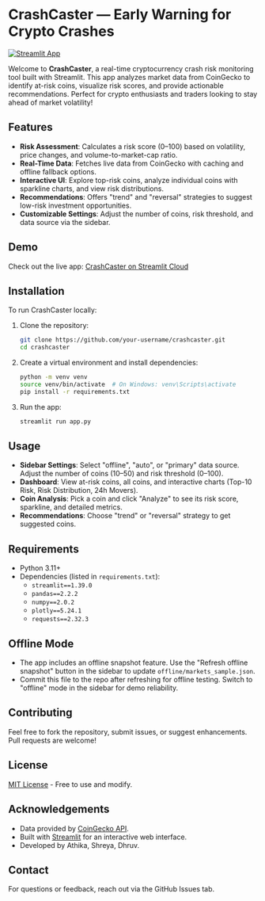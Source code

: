 # CrashCaster — Early Warning for Crypto Crashes

[![Streamlit App](https://img.shields.io/badge/Streamlit-App-blue)](https://crashcaster.streamlit.app/)

Welcome to **CrashCaster**, a real-time cryptocurrency crash risk monitoring tool built with Streamlit. This app analyzes market data from CoinGecko to identify at-risk coins, visualize risk scores, and provide actionable recommendations. Perfect for crypto enthusiasts and traders looking to stay ahead of market volatility!

## Features
- **Risk Assessment**: Calculates a risk score (0–100) based on volatility, price changes, and volume-to-market-cap ratio.
- **Real-Time Data**: Fetches live data from CoinGecko with caching and offline fallback options.
- **Interactive UI**: Explore top-risk coins, analyze individual coins with sparkline charts, and view risk distributions.
- **Recommendations**: Offers "trend" and "reversal" strategies to suggest low-risk investment opportunities.
- **Customizable Settings**: Adjust the number of coins, risk threshold, and data source via the sidebar.

## Demo
Check out the live app: [CrashCaster on Streamlit Cloud](https://crashcaster.streamlit.app/)

## Installation
To run CrashCaster locally:
1. Clone the repository:
   ```bash
   git clone https://github.com/your-username/crashcaster.git
   cd crashcaster
   ```
2. Create a virtual environment and install dependencies:
   ```bash
   python -m venv venv
   source venv/bin/activate  # On Windows: venv\Scripts\activate
   pip install -r requirements.txt
   ```
3. Run the app:
   ```bash
   streamlit run app.py
   ```

## Usage
- **Sidebar Settings**: Select "offline", "auto", or "primary" data source. Adjust the number of coins (10–50) and risk threshold (0–100).
- **Dashboard**: View at-risk coins, all coins, and interactive charts (Top-10 Risk, Risk Distribution, 24h Movers).
- **Coin Analysis**: Pick a coin and click "Analyze" to see its risk score, sparkline, and detailed metrics.
- **Recommendations**: Choose "trend" or "reversal" strategy to get suggested coins.

## Requirements
- Python 3.11+
- Dependencies (listed in `requirements.txt`):
  - `streamlit==1.39.0`
  - `pandas==2.2.2`
  - `numpy==2.0.2`
  - `plotly==5.24.1`
  - `requests==2.32.3`

## Offline Mode
- The app includes an offline snapshot feature. Use the "Refresh offline snapshot" button in the sidebar to update `offline/markets_sample.json`.
- Commit this file to the repo after refreshing for offline testing. Switch to "offline" mode in the sidebar for demo reliability.

## Contributing
Feel free to fork the repository, submit issues, or suggest enhancements. Pull requests are welcome!

## License
[MIT License](LICENSE) - Free to use and modify.

## Acknowledgements
- Data provided by [CoinGecko API](https://www.coingecko.com/en/api).
- Built with [Streamlit](https://streamlit.io/) for an interactive web interface.
- Developed by Athika, Shreya, Dhruv.

## Contact
For questions or feedback, reach out via the GitHub Issues tab.
